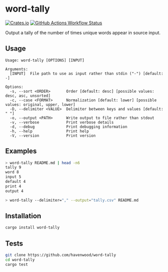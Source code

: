 # word-tally

[![Crates.io](https://img.shields.io/crates/v/word-tally?style=for-the-badge&label=word-tally)](https://crates.io/crates/word-tally)
[![GitHub Actions Workflow Status](https://img.shields.io/github/actions/workflow/status/havenwood/word-tally/rust.yml?style=for-the-badge)](https://github.com/havenwood/word-tally/actions/workflows/rust.yml)

Output a tally of the number of times unique words appear in source input.

## Usage

```
Usage: word-tally [OPTIONS] [INPUT]

Arguments:
  [INPUT]  File path to use as input rather than stdin ("-") [default: -]

Options:
  -s, --sort <ORDER>       Order [default: desc] [possible values: desc, asc, unsorted]
  -c, --case <FORMAT>      Normalization [default: lower] [possible values: original, upper, lower]
  -D, --delimiter <VALUE>  Delimiter between keys and values [default: " "]
  -o, --output <PATH>      Write output to file rather than stdout
  -v, --verbose            Print verbose details
  -d, --debug              Print debugging information
  -h, --help               Print help
  -V, --version            Print version
```

## Examples

```sh
> word-tally README.md | head -n6
tally 9
word 8
input 5
default 4
print 4
output 4
```

```sh
> word-tally --delimiter="," --output="tally.csv" README.md
```

## Installation

```sh
cargo install word-tally
```

## Tests

```sh
git clone https://github.com/havenwood/word-tally
cd word-tally
cargo test
```

